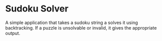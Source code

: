 # Sudoku Solver
A simple application that takes a sudoku string a solves it using backtracking. 
If a puzzle is unsolvable or invalid, it gives the appropriate output.

